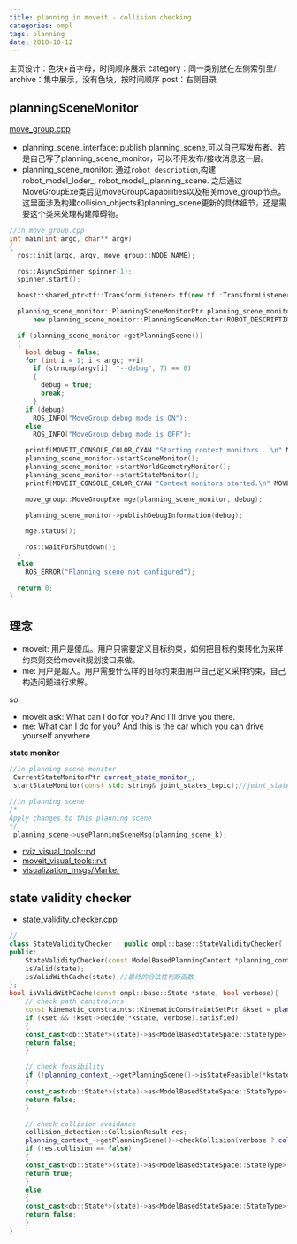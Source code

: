 ```yaml
---
title: planning in moveit - collision checking
categories: ompl
tags: planning
date: 2018-10-12
---
```


主页设计：色块+首字母，时间顺序展示
category：同一类别放在左侧索引里/
archive：集中展示，没有色块，按时间顺序
post：右侧目录

## planningSceneMonitor

[move_group.cpp](https://github.com/ros-planning/moveit/blob/kinetic-devel/moveit_ros/move_group/src/move_group.cpp)

- planning_scene_interface: publish planning_scene,可以自己写发布者。若是自己写了planning_scene_monitor，可以不用发布/接收消息这一层。
- planning_scene_monitor: 通过`robot_description`,构建robot_model_loder_, robot_model_,planning_scene. 之后通过MoveGroupExe类后见moveGroupCapabilities以及相关move_group节点。 这里面涉及构建collision_objects和planning_scene更新的具体细节，还是需要这个类来处理构建障碍物。
```c++
//in move_group.cpp
int main(int argc, char** argv)
{
  ros::init(argc, argv, move_group::NODE_NAME);

  ros::AsyncSpinner spinner(1);
  spinner.start();

  boost::shared_ptr<tf::TransformListener> tf(new tf::TransformListener(ros::Duration(10.0)));

  planning_scene_monitor::PlanningSceneMonitorPtr planning_scene_monitor(
      new planning_scene_monitor::PlanningSceneMonitor(ROBOT_DESCRIPTION, tf));

  if (planning_scene_monitor->getPlanningScene())
  {
    bool debug = false;
    for (int i = 1; i < argc; ++i)
      if (strncmp(argv[i], "--debug", 7) == 0)
      {
        debug = true;
        break;
      }
    if (debug)
      ROS_INFO("MoveGroup debug mode is ON");
    else
      ROS_INFO("MoveGroup debug mode is OFF");

    printf(MOVEIT_CONSOLE_COLOR_CYAN "Starting context monitors...\n" MOVEIT_CONSOLE_COLOR_RESET);
    planning_scene_monitor->startSceneMonitor();
    planning_scene_monitor->startWorldGeometryMonitor();
    planning_scene_monitor->startStateMonitor();
    printf(MOVEIT_CONSOLE_COLOR_CYAN "Context monitors started.\n" MOVEIT_CONSOLE_COLOR_RESET);

    move_group::MoveGroupExe mge(planning_scene_monitor, debug);

    planning_scene_monitor->publishDebugInformation(debug);

    mge.status();

    ros::waitForShutdown();
  }
  else
    ROS_ERROR("Planning scene not configured");

  return 0;
}
```

## 理念

- moveit: 用户是傻瓜。用户只需要定义目标约束，如何把目标约束转化为采样约束则交给moveit规划接口来做。
- me: 用户是超人。用户需要什么样的目标约束由用户自己定义采样约束，自己构造问题进行求解。

so:

- moveit ask: What can I do for you? And I\`ll drive you there.
- me: What can I do for you? And this is the car which you can drive yourself anywhere.

**state monitor**

```c++
//in planning scene monitor
 CurrentStateMonitorPtr current_state_monitor_;
 startStateMonitor(const std::string& joint_states_topic);//joint_states

//in planning scene
/*
Apply changes to this planning scene
*/
 planning_scene->usePlanningSceneMsg(planning_scene_k);
```

- [rviz_visual_tools::rvt](http://docs.ros.org/jade/api/rviz_visual_tools/html/classrviz__visual__tools_1_1RvizVisualTools.html)
- [moveit_visual_tools::rvt](http://docs.ros.org/jade/api/moveit_visual_tools/html/classmoveit__visual__tools_1_1MoveItVisualTools.html)
- [visualization_msgs/Marker](http://docs.ros.org/api/visualization_msgs/html/msg/Marker.html)


## state validity checker

- [state_validity_checker.cpp](https://github.com/ros-planning/moveit_planners/blob/kinetic-devel/ompl/ompl_interface/src/detail/state_validity_checker.cpp)

```c++
//
class StateValidityChecker : public ompl::base::StateValidityChecker{
public:
	StateValidityChecker(const ModelBasedPlanningContext *planning_context);
	isValid(state);
	isValidWithCache(state);//最终的合法性判断函数
};
bool isValidWithCache(const ompl::base::State *state, bool verbose){
	// check path constraints
	const kinematic_constraints::KinematicConstraintSetPtr &kset = planning_context_->getPathConstraints();
	if (kset && !kset->decide(*kstate, verbose).satisfied)
	{
	const_cast<ob::State*>(state)->as<ModelBasedStateSpace::StateType>()->markInvalid();
	return false;
	}

	// check feasibility
	if (!planning_context_->getPlanningScene()->isStateFeasible(*kstate, verbose))
	{
	const_cast<ob::State*>(state)->as<ModelBasedStateSpace::StateType>()->markInvalid();
	return false;
	}

	// check collision avoidance
	collision_detection::CollisionResult res;
	planning_context_->getPlanningScene()->checkCollision(verbose ? collision_request_simple_verbose_ : collision_request_simple_, res, *kstate);
	if (res.collision == false)
	{
	const_cast<ob::State*>(state)->as<ModelBasedStateSpace::StateType>()->markValid();
	return true;
	}
	else
	{
	const_cast<ob::State*>(state)->as<ModelBasedStateSpace::StateType>()->markInvalid();
	return false;
	}
}
```


